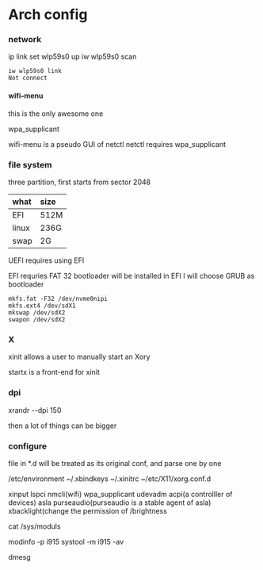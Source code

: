 # Arch config

### network

ip link set wlp59s0 up iw wlp59s0 scan

```text
iw wlp59s0 link
Not connect
```

#### wifi-menu

this is the only awesome one

wpa\_supplicant

wifi-menu is a pseudo GUI of netctl netctl requires wpa\_supplicant

### file system

three partition, first starts from sector 2048

| what | size |
| :--- | :--- |
| EFI | 512M |
| linux | 236G |
| swap | 2G |

UEFI requires using EFI

EFI requries FAT 32 bootloader will be installed in EFI I will choose GRUB as bootloader

```text
mkfs.fat -F32 /dev/nvme0nipi
mkfs.ext4 /dev/sdX1
mkswap /dev/sdX2
swapon /dev/sdX2
```

### X

xinit allows a user to manually start an Xory

startx is a front-end for xinit



### dpi

xrandr --dpi 150

then a lot of things can be bigger

### configure

file in \*.d will be treated as its original conf, and parse one by one

/etc/environment ~/.xbindkeys ~/.xinitrc ~/etc/X11/xorg.conf.d

xinput lspci nmcli\(wifi\) wpa\_supplicant udevadm acpi\(a controlller of devices\) asla purseaudio\(purseaudio is a stable agent of asla\) xbacklight\(change the permission of /brightness

cat /sys/moduls

modinfo -p i915 systool -m i915 -av

dmesg

